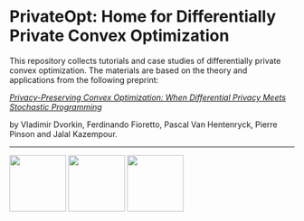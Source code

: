 # PrivateOpt: Home for Differentially Private Convex Optimization

This repository collects tutorials and case studies of differentially private convex optimization. The materials are based on the theory and applications from the following preprint:

[*Privacy-Preserving Convex Optimization: When Differential Privacy Meets Stochastic Programming*]()

by Vladimir Dvorkin, Ferdinando Fioretto, Pascal Van Hentenryck, Pierre Pinson and Jalal Kazempour. 

***

<p float="left">
  <img src=https://user-images.githubusercontent.com/31773955/184557598-cc8520e7-8603-4d1e-9704-1e964aae3efa.png width="100" />
  <img src="/img2.png" width="100" /> 
  <img src="/img3.png" width="100" />
</p>
